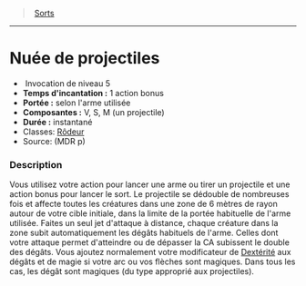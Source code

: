 ﻿---
!SpellItem
Family: SpellHD
Name: Nuée de projectiles
Type: Invocation
Level: 5
CastingTime: 1 action bonus
Range: selon l'arme utilisée
Components: V, S, M (un projectile)
Duration: instantané
Classes: '[Rôdeur](hd_ranger.md)'
Source: (MDR p)
Id: spells_hd.md#nuée-de-projectiles
ParentLink: spells_hd.md#sorts
ParentName: Sorts
NameLevel: 1
Attributes:
  Name: Nuée de projectiles
  Markdown: >+
    # <!--Name-->Nuée de projectiles<!--/Name-->


    -  <!--Type-->Invocation<!--/Type--> de niveau <!--Level-->5<!--/Level-->

    - **Temps d'incantation :** <!--CastingTime-->1 action bonus<!--/CastingTime-->

    - **Portée :** <!--Range-->selon l'arme utilisée<!--/Range-->

    - **Composantes :** <!--Components-->V, S, M (un projectile)<!--/Components-->

    - **Durée :** <!--Duration-->instantané<!--/Duration-->

    - Classes: <!--Classes-->[Rôdeur](hd_ranger.md)<!--/Classes-->

    - Source: <!--Source-->(MDR p)<!--/Source-->


    ### Description


    Vous utilisez votre action pour lancer une arme ou tirer un projectile et une action bonus pour lancer le sort. Le projectile se dédouble de nombreuses fois et affecte toutes les créatures dans une zone de 6 mètres de rayon autour de votre cible initiale, dans la limite de la portée habituelle de l'arme utilisée. Faites un seul jet d'attaque à distance, chaque créature dans la zone subit automatiquement les dégâts habituels de l'arme. Celles dont votre attaque permet d'atteindre ou de dépasser la CA subissent le double des dégâts. Vous ajoutez normalement votre modificateur de [Dextérité](hd_abilities_dexterity.md) aux dégâts et de magie si votre arc ou vos flèches sont magiques. Dans tous les cas, les dégât sont magiques (du type approprié aux projectiles).

  Type: Invocation
  Level: 5
  CastingTime: 1 action bonus
  Range: selon l'arme utilisée
  Components: V, S, M (un projectile)
  Duration: instantané
  Classes: '[Rôdeur](hd_ranger.md)'
  Source: (MDR p)
AttributesDictionary: >+
  Name: Nuée de projectiles

  Markdown: >+

    # <!--Name-->Nuée de projectiles<!--/Name-->





    -  <!--Type-->Invocation<!--/Type--> de niveau <!--Level-->5<!--/Level-->



    - **Temps d'incantation :** <!--CastingTime-->1 action bonus<!--/CastingTime-->



    - **Portée :** <!--Range-->selon l'arme utilisée<!--/Range-->



    - **Composantes :** <!--Components-->V, S, M (un projectile)<!--/Components-->



    - **Durée :** <!--Duration-->instantané<!--/Duration-->



    - Classes: <!--Classes-->[Rôdeur](hd_ranger.md)<!--/Classes-->



    - Source: <!--Source-->(MDR p)<!--/Source-->





    ### Description





    Vous utilisez votre action pour lancer une arme ou tirer un projectile et une action bonus pour lancer le sort. Le projectile se dédouble de nombreuses fois et affecte toutes les créatures dans une zone de 6 mètres de rayon autour de votre cible initiale, dans la limite de la portée habituelle de l'arme utilisée. Faites un seul jet d'attaque à distance, chaque créature dans la zone subit automatiquement les dégâts habituels de l'arme. Celles dont votre attaque permet d'atteindre ou de dépasser la CA subissent le double des dégâts. Vous ajoutez normalement votre modificateur de [Dextérité](hd_abilities_dexterity.md) aux dégâts et de magie si votre arc ou vos flèches sont magiques. Dans tous les cas, les dégât sont magiques (du type approprié aux projectiles).



  Type: Invocation

  Level: 5

  CastingTime: 1 action bonus

  Range: selon l'arme utilisée

  Components: V, S, M (un projectile)

  Duration: instantané

  Classes: '[Rôdeur](hd_ranger.md)'

  Source: (MDR p)

---
> [Sorts](hd_spells.md)

---

# Nuée de projectiles

-  Invocation de niveau 5
- **Temps d'incantation :** 1 action bonus
- **Portée :** selon l'arme utilisée
- **Composantes :** V, S, M (un projectile)
- **Durée :** instantané
- Classes: [Rôdeur](hd_ranger.md)
- Source: (MDR p)

### Description

Vous utilisez votre action pour lancer une arme ou tirer un projectile et une action bonus pour lancer le sort. Le projectile se dédouble de nombreuses fois et affecte toutes les créatures dans une zone de 6 mètres de rayon autour de votre cible initiale, dans la limite de la portée habituelle de l'arme utilisée. Faites un seul jet d'attaque à distance, chaque créature dans la zone subit automatiquement les dégâts habituels de l'arme. Celles dont votre attaque permet d'atteindre ou de dépasser la CA subissent le double des dégâts. Vous ajoutez normalement votre modificateur de [Dextérité](hd_abilities_dexterity.md) aux dégâts et de magie si votre arc ou vos flèches sont magiques. Dans tous les cas, les dégât sont magiques (du type approprié aux projectiles).

